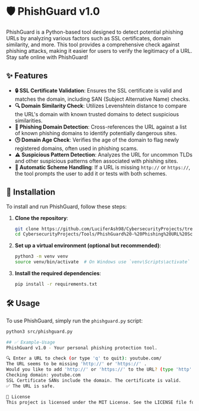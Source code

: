 # 🛡️ PhishGuard v1.0

PhishGuard is a Python-based tool designed to detect potential phishing URLs by analyzing various factors such as SSL certificates, domain similarity, and more. This tool provides a comprehensive check against phishing attacks, making it easier for users to verify the legitimacy of a URL. Stay safe online with PhishGuard!

## ✨ Features

- **🔒 SSL Certificate Validation**: Ensures the SSL certificate is valid and matches the domain, including SAN (Subject Alternative Name) checks.
- **🔍 Domain Similarity Check**: Utilizes Levenshtein distance to compare the URL's domain with known trusted domains to detect suspicious similarities.
- **🚨 Phishing Domain Detection**: Cross-references the URL against a list of known phishing domains to identify potentially dangerous sites.
- **🕒 Domain Age Check**: Verifies the age of the domain to flag newly registered domains, often used in phishing scams.
- **⚠️ Suspicious Pattern Detection**: Analyzes the URL for uncommon TLDs and other suspicious patterns often associated with phishing sites.
- **🔧 Automatic Scheme Handling**: If a URL is missing `http://` or `https://`, the tool prompts the user to add it or tests with both schemes.

## 🚀 Installation

To install and run PhishGuard, follow these steps:

1. **Clone the repository**:
    ```bash
    git clone https://github.com/LuciferAsh98/CybersecurityProjects/tree/main/Tools/PhishGaurd%20-%20Phishing%20URL%20Scanner%20
    cd CybersecurityProjects/Tools/PhishGuard%20-%20Phishing%20URL%20Scanner%20
    ```

2. **Set up a virtual environment (optional but recommended)**:
    ```bash
    python3 -m venv venv
    source venv/bin/activate  # On Windows use `venv\Scripts\activate`
    ```

3. **Install the required dependencies**:
    ```bash
    pip install -r requirements.txt
    ```

## 🛠️ Usage

To use PhishGuard, simply run the `phishguard.py` script:

```bash
python3 src/phishguard.py

## ✅ Example-Usage
PhishGuard v1.0 - Your personal phishing protection tool.

🔍 Enter a URL to check (or type 'q' to quit): youtube.com/
The URL seems to be missing 'http://' or 'https://' .
Would you like to add 'http://' or 'https://' to the URL? (type 'http' or 'https' or 'none' if it doesn’t have !!): https
Checking domain: youtube.com
SSL Certificate SANs include the domain. The certificate is valid.
✅ The URL is safe.

📜 License
This project is licensed under the MIT License. See the LICENSE file for details.